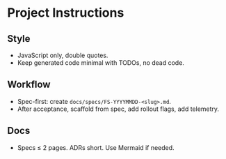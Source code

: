 # Project Instructions
## Style
- JavaScript only, double quotes.
- Keep generated code minimal with TODOs, no dead code.

## Workflow
- Spec-first: create `docs/specs/FS-YYYYMMDD-<slug>.md`.
- After acceptance, scaffold from spec, add rollout flags, add telemetry.

## Docs
- Specs ≤ 2 pages. ADRs short. Use Mermaid if needed.
